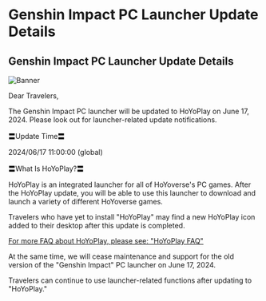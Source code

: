 # Genshin Impact PC Launcher Update Details
## Genshin Impact PC Launcher Update Details
![Banner](https://sdk.hoyoverse.com/upload/ann/2024/06/14/8976863d4190c7d36eeb002d96e2e222_7590144997856967027.jpg)

Dear Travelers,

The Genshin Impact PC launcher will be updated to HoYoPlay on June 17, 2024. Please look out for launcher-related update notifications.

〓Update Time〓

2024/06/17 11:00:00 (global)

〓What Is HoYoPlay?〓

HoYoPlay is an integrated launcher for all of HoYoverse's PC games. After the HoYoPlay update, you will be able to use this launcher to download and launch a variety of different HoYoverse games.

Travelers who have yet to install "HoYoPlay" may find a new HoYoPlay icon added to their desktop after this update is completed.

[For more FAQ about HoYoPlay, please see: "HoYoPlay FAQ"](https://www.hoyolab.com/article/28920959?utm_source=ingame&utm_medium=notice)

At the same time, we will cease maintenance and support for the old version of the "Genshin Impact" PC launcher on June 17, 2024.

Travelers can continue to use launcher-related functions after updating to "HoYoPlay."

